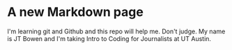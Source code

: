 # A new Markdown page

I'm learning git and Github and this repo will help me. Don't judge.
My name is JT Bowen and I'm taking Intro to Coding for Journalists at UT Austin.